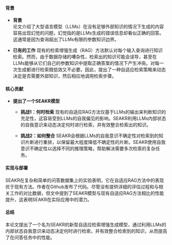 #### 背景
- **背景**       
    论文介绍了大型语言模型（LLMs）在没有足够外部知识的情况下生成的内容容易出现幻觉的问题，幻觉指的是LLMs生成的错误信息却看似正确的回答。这通常是因为查询超出了LLMs有限的参数知识边界。

- **已有的工作**
    现有的检索增强生成（RAG）方法默认对每个输入查询进行知识检索。然而，由于数据存储的嘈杂性，检索出的知识可能会误导，甚至在LLMs能够从它们自己的参数知识中提取正确答案的情况下产生冲突。对每一次生成都进行检索既低效又不必要。因此，提出了一种自适应检索策略来动态决定是否需要外部知识，然后相应地调用检索步骤。

#### 核心贡献
- **提出了一个SEAKR模型**
    - **挑战1：何时检索**
        现有的自适应RAG方法仅基于LLMs的输出来判断知识的充足性，这容易受到LLMs的自我偏见的影响。SEAKR利用LLMs内部状态的自我意识来动态决定何时进行检索，并有效整合检索出的知识。

    - **挑战2：如何整合**
        SEAKR会根据LLMs的自我意识不确定性对检索到的知识片断进行重排，以保留最大程度降低不确定性的片断。SEAKR使用自我意识不确定性以选择不同的推理策略，帮助解决需要多次检索的复杂任务。
  
#### 实现与部署
SEAKR在复杂和简单的问答数据集上的实验表明，它在自适应RAG方法中的表现优于现有方法。作者在Github发布了代码。尽管没有提供详细的评估过程和与相关工作的对比数据，但文中提到了SEAKR模型与现有自适应RAG方法相比的性能提升，这表明SEAKR在实际应用中的潜力。

#### 总结
本论文提出了一个名为SEAKR的新型自适应检索增强生成模型，通过利用LLMs的内部状态自我意识来动态决定何时进行检索，并有效整合检索到的知识，从而提高了在问答任务中的性能。